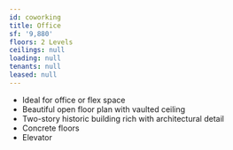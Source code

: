 ```yaml
---
id: coworking
title: Office
sf: '9,880'
floors: 2 Levels
ceilings: null
loading: null
tenants: null
leased: null
---
```


- Ideal for office or flex space
- Beautiful open floor plan with vaulted ceiling
- Two-story historic building rich with architectural detail
- Concrete floors
- Elevator
